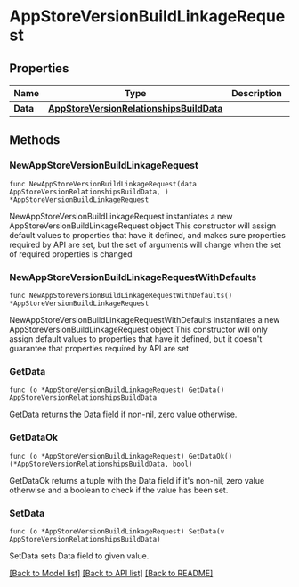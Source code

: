 # AppStoreVersionBuildLinkageRequest

## Properties

Name | Type | Description | Notes
------------ | ------------- | ------------- | -------------
**Data** | [**AppStoreVersionRelationshipsBuildData**](AppStoreVersion_relationships_build_data.md) |  | 

## Methods

### NewAppStoreVersionBuildLinkageRequest

`func NewAppStoreVersionBuildLinkageRequest(data AppStoreVersionRelationshipsBuildData, ) *AppStoreVersionBuildLinkageRequest`

NewAppStoreVersionBuildLinkageRequest instantiates a new AppStoreVersionBuildLinkageRequest object
This constructor will assign default values to properties that have it defined,
and makes sure properties required by API are set, but the set of arguments
will change when the set of required properties is changed

### NewAppStoreVersionBuildLinkageRequestWithDefaults

`func NewAppStoreVersionBuildLinkageRequestWithDefaults() *AppStoreVersionBuildLinkageRequest`

NewAppStoreVersionBuildLinkageRequestWithDefaults instantiates a new AppStoreVersionBuildLinkageRequest object
This constructor will only assign default values to properties that have it defined,
but it doesn't guarantee that properties required by API are set

### GetData

`func (o *AppStoreVersionBuildLinkageRequest) GetData() AppStoreVersionRelationshipsBuildData`

GetData returns the Data field if non-nil, zero value otherwise.

### GetDataOk

`func (o *AppStoreVersionBuildLinkageRequest) GetDataOk() (*AppStoreVersionRelationshipsBuildData, bool)`

GetDataOk returns a tuple with the Data field if it's non-nil, zero value otherwise
and a boolean to check if the value has been set.

### SetData

`func (o *AppStoreVersionBuildLinkageRequest) SetData(v AppStoreVersionRelationshipsBuildData)`

SetData sets Data field to given value.



[[Back to Model list]](../README.md#documentation-for-models) [[Back to API list]](../README.md#documentation-for-api-endpoints) [[Back to README]](../README.md)


